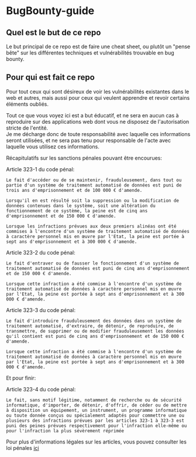 # BugBounty-guide

## Quel est le but de ce repo  

Le but principal de ce repo est de faire une cheat sheet, ou plutôt un "pense bête" sur les différentes techniques et vulnérabilités trouvable en bug bounty.  

## Pour qui est fait ce repo

Pour tout ceux qui sont désireux de voir les vulnérabilités existantes dans le web et autres, mais aussi pour ceux qui veulent apprendre et revoir certains éléments oubliés.  

Tout ce que vous voyez ici est a but éducatif, et ne sera en aucun cas à reproduire sur des applications web dont vous ne disposez de l'autorisation stricte de l'entité.  
Je me décharge donc de toute responsabilité avec laquelle ces informations seront utilisées, et ne sera pas tenu pour responsable de l'acte avec laquelle vous utilisez ces informations.  

Récapitulatifs sur les sanctions pénales pouvant être encourues:  

Article 323-1 du code pénal:  

```
Le fait d'accéder ou de se maintenir, frauduleusement, dans tout ou partie d'un système de traitement automatisé de données est puni de trois ans d'emprisonnement et de 100 000 € d'amende.

Lorsqu'il en est résulté soit la suppression ou la modification de données contenues dans le système, soit une altération du fonctionnement de ce système, la peine est de cinq ans d'emprisonnement et de 150 000 € d'amende.

Lorsque les infractions prévues aux deux premiers alinéas ont été commises à l'encontre d'un système de traitement automatisé de données à caractère personnel mis en œuvre par l'Etat, la peine est portée à sept ans d'emprisonnement et à 300 000 € d'amende.
```
Article 323-2 du code pénal:  

```
Le fait d'entraver ou de fausser le fonctionnement d'un système de traitement automatisé de données est puni de cinq ans d'emprisonnement et de 150 000 € d'amende.

Lorsque cette infraction a été commise à l'encontre d'un système de traitement automatisé de données à caractère personnel mis en œuvre par l'Etat, la peine est portée à sept ans d'emprisonnement et à 300 000 € d'amende.
```

Article 323-3 du code pénal:  

```
Le fait d'introduire frauduleusement des données dans un système de traitement automatisé, d'extraire, de détenir, de reproduire, de transmettre, de supprimer ou de modifier frauduleusement les données qu'il contient est puni de cinq ans d'emprisonnement et de 150 000 € d'amende.

Lorsque cette infraction a été commise à l'encontre d'un système de traitement automatisé de données à caractère personnel mis en œuvre par l'Etat, la peine est portée à sept ans d'emprisonnement et à 300 000 € d'amende.
```

Et pour finir:  

Article 323-4 du code pénal:  

```
Le fait, sans motif légitime, notamment de recherche ou de sécurité informatique, d'importer, de détenir, d'offrir, de céder ou de mettre à disposition un équipement, un instrument, un programme informatique ou toute donnée conçus ou spécialement adaptés pour commettre une ou plusieurs des infractions prévues par les articles 323-1 à 323-3 est puni des peines prévues respectivement pour l'infraction elle-même ou pour l'infraction la plus sévèrement réprimée
```

Pour plus d'informations légales sur les articles, vous pouvez consulter les loi pénales [ici](https://www.legifrance.gouv.fr/codes/article_lc/LEGIARTI000047052655/2023-08-22)
